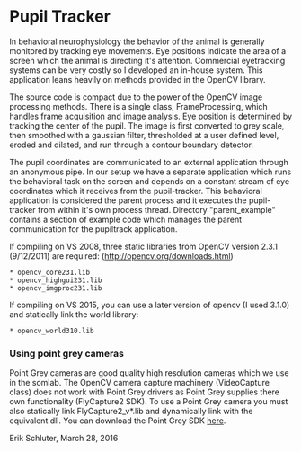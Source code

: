 # Pupil Tracker

In behavioral neurophysiology the behavior of the animal is generally monitored by tracking eye movements. Eye positions indicate the area of a screen which the animal is directing it's attention. Commercial eyetracking systems can be very costly so I developed an in-house system. This application leans heavily on methods provided in the OpenCV library.

The source code is compact due to the power of the OpenCV image processing methods. There is a single class, FrameProcessing, which handles frame acquisition and image analysis. Eye position is determined by tracking the center of the pupil. The image is first converted to grey scale, then smoothed with a gaussian filter, thresholded at a user defined level, eroded and dilated, and run through a contour boundary detector. 

The pupil coordinates are communicated to an external application through an anonymous pipe. In our setup we have a separate application which runs the behavioral task on the screen and depends on a constant stream of eye coordinates which it receives from the pupil-tracker. This behavioral application is considered the parent process and it executes the pupil-tracker from within it's own process thread. Directory "parent_example" contains a section of example code which manages the parent communication for the pupiltrack application.

If compiling on VS 2008, three static libraries from OpenCV version 2.3.1 (9/12/2011) are required:
(http://opencv.org/downloads.html)

	* opencv_core231.lib
	* opencv_highgui231.lib
	* opencv_imgproc231.lib
	
If compiling on VS 2015, you can use a later version of opencv (I used 3.1.0) and statically link the world library:

	* opencv_world310.lib
	
### Using point grey cameras

Point Grey cameras are good quality high resolution cameras which we use in the somlab. The OpenCV camera capture machinery (VideoCapture class) does not work with Point Grey drivers as Point Grey supplies there own functionality (FlyCapture2 SDK). To use a Point Grey camera you must also statically link FlyCapture2_v*.lib and dynamically link with the equivalent dll. You can download the Point Grey SDK [here](http://ptgrey.com/support/downloads).
	

Erik Schluter,
March 28, 2016